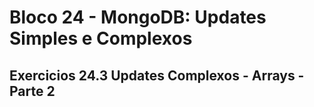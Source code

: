# Bloco 24 - MongoDB: Updates Simples e Complexos

## Exercicios 24.3 Updates Complexos - Arrays - Parte 2
